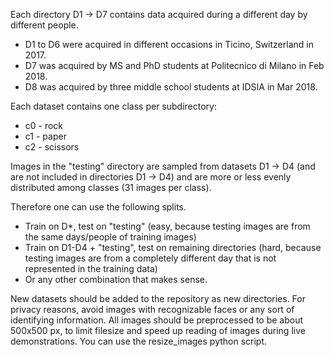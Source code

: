 Each directory D1 -> D7 contains data acquired during a different day by different people.

* D1 to D6 were acquired in different occasions in Ticino, Switzerland in 2017.
* D7 was acquired by MS and PhD students at Politecnico di Milano in Feb 2018.
* D8 was acquired by three middle school students at IDSIA in Mar 2018.

Each dataset contains one class per subdirectory:
* c0 - rock
* c1 - paper
* c2 - scissors

Images in the "testing" directory are sampled from datasets D1 -> D4 (and are not included in directories D1 -> D4) and are more or less evenly distributed among classes (31 images per class).

Therefore one can use the following splits.
* Train on D*, test on "testing" (easy, because testing images are from the same days/people of training images)
* Train on D1-D4 + "testing", test on remaining directories (hard, because testing images are from a completely different day that is not represented in the training data)
* Or any other combination that makes sense.

New datasets should be added to the repository as new directories.  For privacy reasons, avoid images with recognizable faces or any sort of identifying information.  All images should be preprocessed to be about 500x500 px, to limit filesize and speed up reading of images during live demonstrations.  You can use the resize_images python script.

